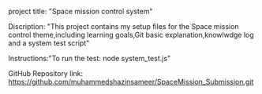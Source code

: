 project title: "Space mission control system"

Discription: "This project contains my setup files for the Space mission control theme,including learning goals,Git basic explanation,knowlwdge log and a system test script"

Instructions:"To run the test: node system_test.js"

GitHub Repository link: https://github.com/muhammedshazinsameer/SpaceMission_Submission.git


